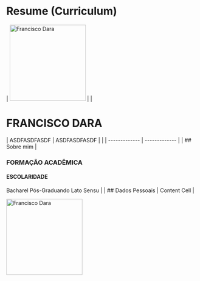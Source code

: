 # Resume (Curriculum)
| <a href="#"><img alt="Francisco Dara" src="https://github.com/franciscodara.png" width="200px" heigth="200px" /></a>  |  | <h1>FRANCISCO DARA</h1> | ASDFASDFASDF | ASDFASDFASDF | |
| ------------- | ------------- |
| ## Sobre mim 
|
### FORMAÇÃO ACADÊMICA   
#### ESCOLARIDADE
Bacharel
Pós-Graduando Lato Sensu 
|
| ## Dados Pessoais  | Content Cell  |

<a href="#"><img alt="Francisco Dara" src="https://github.com/franciscodara.png" width="200px" heigth="200px" /></a>
